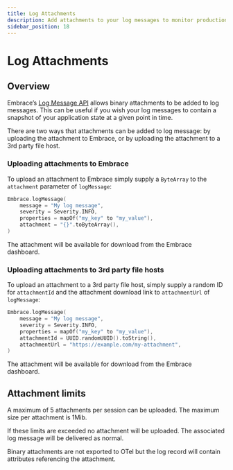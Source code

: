 ```yaml
---
title: Log Attachments
description: Add attachments to your log messages to monitor production performance within your mobile app.
sidebar_position: 18
---
```


# Log Attachments

## Overview

Embrace’s [Log Message API](/android/integration/log-message-api/) allows binary attachments to be added to log messages. This can be useful if you wish your log messages to contain a snapshot of your application state at a given point in time.

There are two ways that attachments can be added to log message: by uploading the attachment to Embrace, or by uploading the attachment to a 3rd party file host.

### Uploading attachments to Embrace

To upload an attachment to Embrace simply supply a `ByteArray` to the `attachment` parameter of `logMessage`:

```kotlin
Embrace.logMessage(
    message = "My log message",
    severity = Severity.INFO,
    properties = mapOf("my_key" to "my_value"),
    attachment = "{}".toByteArray(),
)
```

The attachment will be available for download from the Embrace dashboard.

### Uploading attachments to 3rd party file hosts

To upload an attachment to a 3rd party file host, simply supply a random ID for `attachmentId` and the attachment download link to `attachmentUrl` of `logMessage`:

```kotlin
Embrace.logMessage(
    message = "My log message",
    severity = Severity.INFO,
    properties = mapOf("my_key" to "my_value"),
    attachmentId = UUID.randomUUID().toString(),
    attachmentUrl = "https://example.com/my-attachment",
)
```

The attachment will be available for download from the Embrace dashboard.

## Attachment limits

A maximum of 5 attachments per session can be uploaded. The maximum size per attachment is 1Mib.

If these limits are exceeded no attachment will be uploaded. The associated log message will be delivered as normal.

Binary attachments are not exported to OTel but the log record will contain attributes referencing the attachment.
